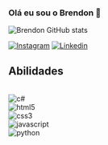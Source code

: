 ### Olá eu sou o Brendon 👋

![Brendon GitHub stats](https://github-readme-stats.vercel.app/api?username=brendonra&show_icons=true&theme=dracula)

[![Instagram](https://img.shields.io/badge/Instagram-E4405F?style=for-the-badge&logo=instagram&logoColor=white)](https://www.instagram.com/brendon27xy/)
[![Linkedin](https://img.shields.io/badge/LinkedIn-0077B5?style=for-the-badge&logo=linkedin&logoColor=white)](https://www.linkedin.com/in/brendon-rabelo-836405228/)

## Abilidades

<div style="display: inline_block">
  <br/>
  <img alt="c#" src="https://img.shields.io/badge/C%23-239120?style=for-the-badge&logo=c-sharp&logoColor=white"/>
  <br/>
  <img alt="html5" src="https://img.shields.io/badge/HTML5-E34F26?style=for-the-badge&logo=html5&logoColor=white"/>
  <br/>
  <img alt="css3" src="https://img.shields.io/badge/CSS3-1572B6?style=for-the-badge&logo=css3&logoColor=white"/>
  <br/>
  <img alt="javascript" src="https://img.shields.io/badge/JavaScript-F7DF1E?style=for-the-badge&logo=javascript&logoColor=black"/>
  <br/>
  <img alt="python" src="https://img.shields.io/badge/Python-3776AB?style=for-the-badge&logo=python&logoColor=white"/>
</div>
